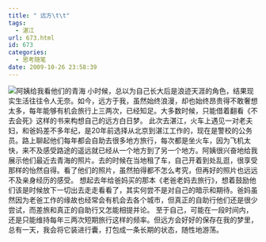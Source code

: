 ```yaml
---
title: " 远方\t\t"
tags:
  - 湛江
url: 673.html
id: 673
categories:
  - 思考随笔
date: 2009-10-26 23:58:39
---
```


![阿姨给我看他们的青海](../../../images/2009/10/e69785e8a18ce79a84e6848fe4b989.jpg "阿姨给我看他们的青海") 小时候，总以为自己长大后是浪迹天涯的角色，结果现实生活往往令人无奈。如今，远方于我，虽然始终浪漫，却也始终昂贵得不敢奢想太多，每年能够有机会旅行上三两次，已经知足。大多数时候，只能借着翻看《不去会死》这样的书来构想自己的远方白日梦。 此次去湛江，火车上遇见一对老夫妇，和爸妈差不多年纪，是20年前选择从北京到湛江工作的，现在是警校的公务员。路上聊起他们每年都会自助去很多地方旅行，每次都是坐火车，因为飞机太快，来不及感受路途的遥远就已经从一个地方到了另一个地方。阿姨很兴奋地给我展示他们最近去青海的照片。去的时候在当地租了车，自己开着到处乱逛，很享受那样的怡然自得。看了他们的照片，虽然拍得都不怎么考究，但再好的照片也远远不及亲身经历的感受。 想起去年给爸妈买的那本《老爸老妈去旅行》，想着鼓励他们该是时候放下一切出去走走看看了，其实何尝不是对自己的暗示和期待。爸妈虽然因为老爸工作的缘故也经常会有机会去各个城市，但真正的自助行他们还是很少尝试，而差旅和真正的自助行又怎能相提并论。 至于自己，可能在一段时间内，还是只能维持每年三两次短期旅行这样的频率。但远方会好好的保存在我的梦里，总有一天，我会将它装进行囊，打包成一条长期的状态，随性地游荡。